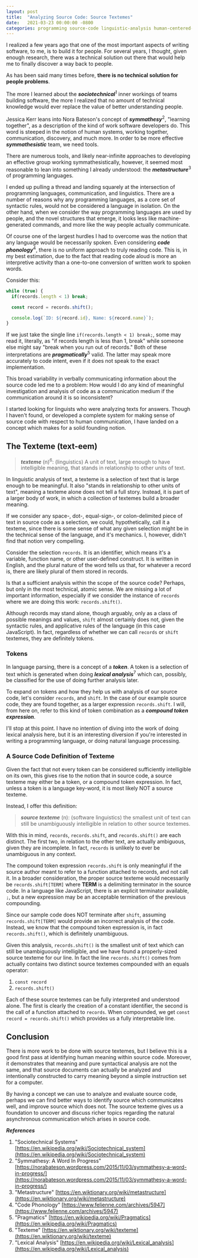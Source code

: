 ```yaml
---
layout: post
title:  "Analyzing Source Code: Source Textemes"
date:   2021-03-23 00:00:00 -0800
categories: programming source-code linguistic-analysis human-centered-source
---
```


I realized a few years ago that one of the most important aspects of writing software, to me, is to build it for people. For several years, I thought, given enough research, there was a technical solution out there that would help me to finally discover a way back to people.

As has been said many times before, **there is no technical solution for people problems**.

The more I learned about the **_sociotechnical_**<sup>1</sup> inner workings of teams building software, the more I realized that no amount of technical knowledge would ever replace the value of better understanding people.

Jessica Kerr leans into Nora Bateson's concept of **_symmathesy_**<sup>2</sup>, "learning together", as a description of the kind of work software developers do. This word is steeped in the notion of human systems, working together, communication, discovery, and much more. In order to be more effective **_symmathesistic_** team, we need tools.

There are numerous tools, and likely near-infinite approaches to developing an effective group working symmathesistically, however, it seemed most reasonable to lean into something I already understood: the **_metastructure_**<sup>3</sup> of programming languages.

I ended up pulling a thread and landing squarely at the intersection of programming languages, communication, and linguistics. There are a number of reasons why any programming languages, as a core set of syntactic rules, would not be considered a language in isolation. On the other hand, when we consider the way programming languages are used by people, and the novel structures that emerge, it looks less like machine-generated commands, and more like the way people actually communicate.

Of course one of the largest hurdles I had to overcome was the notion that any language would be necessarily spoken. Even considering **_code phonology_**<sup>4</sup>, there is no uniform approach to truly reading code. This is, in my best estimation, due to the fact that reading code aloud is more an interpretive activity than a one-to-one conversion of written work to spoken words.

Consider this:

```javascript
while (true) {
  if(records.length < 1) break;

  const record = records.shift();

  console.log(`ID: ${record.id}, Name: ${record.name}`);
}
```

If we just take the single line `if(records.length < 1) break;`, some may read it, literally, as "if records length is less than 1, break" while someone else might say "break when you run out of records." Both of these interpretations are **_pragmatically_**<sup>5</sup> valid. The latter may speak more accurately to code intent, even if it does not speak to the exact implementation.

This broad variability in verbally communicating information about the source code led me to a problem: How would I do any kind of meaningful investigation and analysis of code as a communication medium if the communication around it is so inconsistent?

I started looking for linguists who were analyzing texts for answers. Though I haven't found, or developed a complete system for making sense of source code with respect to human communication, I have landed on a concept which makes for a solid founding notion.

## The Texteme (text-eem) ##

> **_texteme_** (n)<sup>6</sup>: (linguistics) A unit of text, large enough to have intelligible meaning, that stands in relationship to other units of text.

In linguistic analysis of text, a texteme is a selection of text that is large enough to be meaningful. It also "stands in relationship to other units of text", meaning a texteme alone does not tell a full story. Instead, it is part of a larger body of work, in which a collection of textemes build a broader meaning.

If we consider any space-, dot-, equal-sign-, or colon-delimited piece of text in source code as a selection, we could, hypothetically, call it a texteme, since there is some sense of what any given selection might be in the technical sense of the language, and it's mechanics. I, however, didn't find that notion very compelling.

Consider the selection `records`. It is an identifier, which means it's a variable, function name, or other user-defined construct. It is written in English, and the plural nature of the word tells us that, for whatever a record is, there are likely plural of them stored in records.

Is that a sufficient analysis within the scope of the source code? Perhaps, but only in the most technical, atomic sense. We are missing a lot of important information, especially if we consider the instance of `records` where we are doing this work: `records.shift()`.

Although records may stand alone, though arguably, only as a class of possible meanings and values, `shift` almost certainly does not, given the syntactic rules, and applicative rules of the language (in this case JavaScript). In fact, regardless of whether we can call `records` or `shift` textemes, they are definitely tokens.

### Tokens ###

In language parsing, there is a concept of a **_token_**. A token is a selection of text which is generated when doing **_lexical analysis_**<sup>7</sup> which can, possibly, be classified for the use of doing further analysis later.

To expand on tokens and how they help us with analysis of our source code, let's consider `records`, and `shift`. In the case of our example source code, they are found together, as a larger expression `records.shift`. I will, from here on, refer to this kind of token combination as a **_compound token expression_**.

I'll stop at this point. I have no intention of diving into the work of doing lexical analysis here, but it is an interesting diversion if you're interested in writing a programming language, or doing natural language processing.

### A Source Code Definition of Texteme ###

Given the fact that not every token can be considered sufficiently intelligible on its own, this gives rise to the notion that in source code, a source texteme may either be a token, or a compound token expression. In fact, unless a token is a language key-word, it is most likely NOT a source texteme.

Instead, I offer this definition:

> **_source texteme_** (n): (software linguistics) the smallest unit of text can still be unambiguously intelligible in relation to other source textemes.

With this in mind, `records`, `records.shift`, and `records.shift()` are each distinct. The first two, in relation to the other text, are actually ambiguous, given they are incomplete. In fact, `records` is unlikely to ever be unambiguous in any context.

The compound token expression `records.shift` is only meaningful if the source author meant to refer to a function attached to records, and not call it. In a broader consideration, the proper source texteme would necessarily be `records.shift[TERM]` where **TERM** is a delimiting terminator in the source code. In a language like JavaScript, there is an explicit terminator available, `;`, but a new expression may be an acceptable termination of the previous compounding.

Since our sample code does NOT terminate after `shift`, assuming `records.shift[TERM]` would provide an incorrect analysis of the code. Instead, we know that the compound token expression is, in fact `records.shift()`, which is definitely unambiguous.

Given this analysis, `records.shift()` is the smallest unit of text which can still be unambiguously intelligible, and we have found a properly-sized source texteme for our line. In fact the line `records.shift()` comes from actually contains two distinct source textemes compounded with an equals operator:

1. `const record`
2. `records.shift()`

Each of these source textemes can be fully interpreted and understood alone. The first is clearly the creation of a constant identifier, the second is the call of a function attached to `records`. When compounded, we get `const record = records.shift()` which provides us a fully interpretable line.

## Conclusion ##

There is more work to be done with source textemes, but I believe this is a good first pass at identifying human meaning within source code. Moreover, it demonstrates that meaning and pure syntactical analysis are not the same, and that source documents can actually be analyzed and intentionally constructed to carry meaning beyond a simple instruction set for a computer.

By having a concept we can use to analyze and evaluate source code, perhaps we can find better ways to identify source which communicates well, and improve source which does not. The source texteme gives us a foundation to uncover and discuss richer topics regarding the natural asynchronous communication which arises in source code.

**_References_**

1. "Sociotechnical Systems" [https://en.wikipedia.org/wiki/Sociotechnical_system](https://en.wikipedia.org/wiki/Sociotechnical_system)
2. "Symmathesy: A Word In Progress" [https://norabateson.wordpress.com/2015/11/03/symmathesy-a-word-in-progress/](https://norabateson.wordpress.com/2015/11/03/symmathesy-a-word-in-progress/)
3. "Metastructure" [https://en.wiktionary.org/wiki/metastructure](https://en.wiktionary.org/wiki/metastructure)
4. "Code Phonology" [https://www.felienne.com/archives/5947](https://www.felienne.com/archives/5947)
5. "Pragmatics" [https://en.wikipedia.org/wiki/Pragmatics](https://en.wikipedia.org/wiki/Pragmatics)
6. "Texteme" [https://en.wiktionary.org/wiki/texteme](https://en.wiktionary.org/wiki/texteme)
7. "Lexical Analysis" [https://en.wikipedia.org/wiki/Lexical_analysis](https://en.wikipedia.org/wiki/Lexical_analysis)
